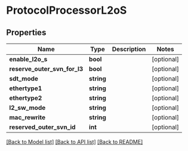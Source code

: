 # ProtocolProcessorL2oS

## Properties
Name | Type | Description | Notes
------------ | ------------- | ------------- | -------------
**enable_l2o_s** | **bool** |  | [optional] 
**reserve_outer_svn_for_l3** | **bool** |  | [optional] 
**sdt_mode** | **string** |  | [optional] 
**ethertype1** | **string** |  | [optional] 
**ethertype2** | **string** |  | [optional] 
**l2_sw_mode** | **string** |  | [optional] 
**mac_rewrite** | **string** |  | [optional] 
**reserved_outer_svn_id** | **int** |  | [optional] 

[[Back to Model list]](../README.md#documentation-for-models) [[Back to API list]](../README.md#documentation-for-api-endpoints) [[Back to README]](../README.md)


